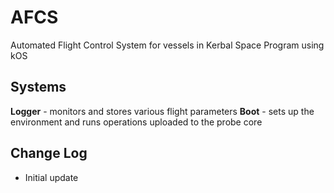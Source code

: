 # AFCS
Automated Flight Control System for vessels in Kerbal Space Program using kOS

## Systems
**Logger** - monitors and stores various flight parameters
**Boot** - sets up the environment and runs operations uploaded to the probe core

## Change Log

- Initial update
